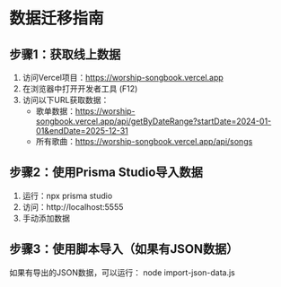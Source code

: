 
# 数据迁移指南

## 步骤1：获取线上数据
1. 访问Vercel项目：https://worship-songbook.vercel.app
2. 在浏览器中打开开发者工具 (F12)
3. 访问以下URL获取数据：
   - 歌单数据：https://worship-songbook.vercel.app/api/getByDateRange?startDate=2024-01-01&endDate=2025-12-31
   - 所有歌曲：https://worship-songbook.vercel.app/api/songs

## 步骤2：使用Prisma Studio导入数据
1. 运行：npx prisma studio
2. 访问：http://localhost:5555
3. 手动添加数据

## 步骤3：使用脚本导入（如果有JSON数据）
如果有导出的JSON数据，可以运行：
node import-json-data.js
